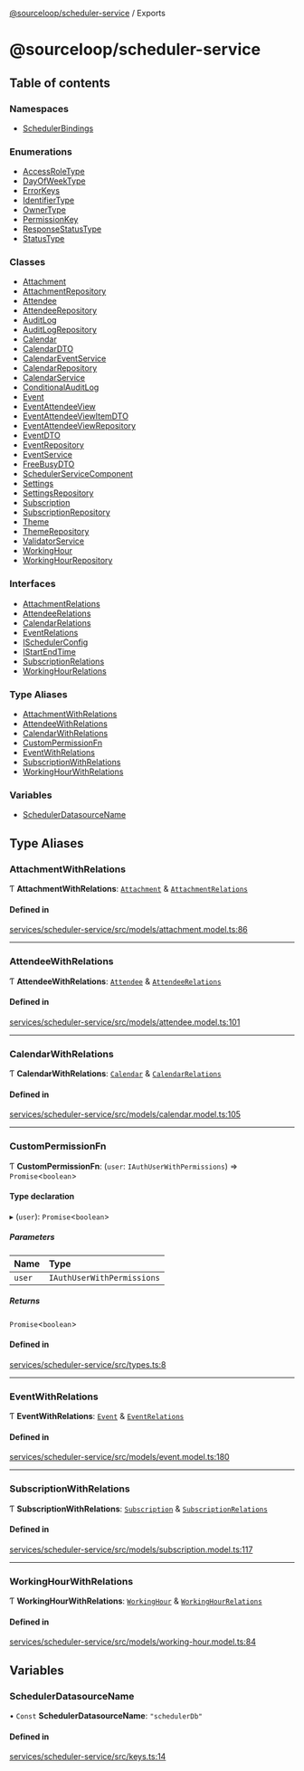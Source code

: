 [@sourceloop/scheduler-service](README.md) / Exports

# @sourceloop/scheduler-service

## Table of contents

### Namespaces

- [SchedulerBindings](modules/SchedulerBindings.md)

### Enumerations

- [AccessRoleType](enums/AccessRoleType.md)
- [DayOfWeekType](enums/DayOfWeekType.md)
- [ErrorKeys](enums/ErrorKeys.md)
- [IdentifierType](enums/IdentifierType.md)
- [OwnerType](enums/OwnerType.md)
- [PermissionKey](enums/PermissionKey.md)
- [ResponseStatusType](enums/ResponseStatusType.md)
- [StatusType](enums/StatusType.md)

### Classes

- [Attachment](classes/Attachment.md)
- [AttachmentRepository](classes/AttachmentRepository.md)
- [Attendee](classes/Attendee.md)
- [AttendeeRepository](classes/AttendeeRepository.md)
- [AuditLog](classes/AuditLog.md)
- [AuditLogRepository](classes/AuditLogRepository.md)
- [Calendar](classes/Calendar.md)
- [CalendarDTO](classes/CalendarDTO.md)
- [CalendarEventService](classes/CalendarEventService.md)
- [CalendarRepository](classes/CalendarRepository.md)
- [CalendarService](classes/CalendarService.md)
- [ConditionalAuditLog](classes/ConditionalAuditLog.md)
- [Event](classes/Event.md)
- [EventAttendeeView](classes/EventAttendeeView.md)
- [EventAttendeeViewItemDTO](classes/EventAttendeeViewItemDTO.md)
- [EventAttendeeViewRepository](classes/EventAttendeeViewRepository.md)
- [EventDTO](classes/EventDTO.md)
- [EventRepository](classes/EventRepository.md)
- [EventService](classes/EventService.md)
- [FreeBusyDTO](classes/FreeBusyDTO.md)
- [SchedulerServiceComponent](classes/SchedulerServiceComponent.md)
- [Settings](classes/Settings.md)
- [SettingsRepository](classes/SettingsRepository.md)
- [Subscription](classes/Subscription.md)
- [SubscriptionRepository](classes/SubscriptionRepository.md)
- [Theme](classes/Theme.md)
- [ThemeRepository](classes/ThemeRepository.md)
- [ValidatorService](classes/ValidatorService.md)
- [WorkingHour](classes/WorkingHour.md)
- [WorkingHourRepository](classes/WorkingHourRepository.md)

### Interfaces

- [AttachmentRelations](interfaces/AttachmentRelations.md)
- [AttendeeRelations](interfaces/AttendeeRelations.md)
- [CalendarRelations](interfaces/CalendarRelations.md)
- [EventRelations](interfaces/EventRelations.md)
- [ISchedulerConfig](interfaces/ISchedulerConfig.md)
- [IStartEndTime](interfaces/IStartEndTime.md)
- [SubscriptionRelations](interfaces/SubscriptionRelations.md)
- [WorkingHourRelations](interfaces/WorkingHourRelations.md)

### Type Aliases

- [AttachmentWithRelations](modules.md#attachmentwithrelations)
- [AttendeeWithRelations](modules.md#attendeewithrelations)
- [CalendarWithRelations](modules.md#calendarwithrelations)
- [CustomPermissionFn](modules.md#custompermissionfn)
- [EventWithRelations](modules.md#eventwithrelations)
- [SubscriptionWithRelations](modules.md#subscriptionwithrelations)
- [WorkingHourWithRelations](modules.md#workinghourwithrelations)

### Variables

- [SchedulerDatasourceName](modules.md#schedulerdatasourcename)

## Type Aliases

### AttachmentWithRelations

Ƭ **AttachmentWithRelations**: [`Attachment`](classes/Attachment.md) & [`AttachmentRelations`](interfaces/AttachmentRelations.md)

#### Defined in

[services/scheduler-service/src/models/attachment.model.ts:86](https://github.com/sourcefuse/loopback4-microservice-catalog/blob/b93c60ac7/services/scheduler-service/src/models/attachment.model.ts#L86)

___

### AttendeeWithRelations

Ƭ **AttendeeWithRelations**: [`Attendee`](classes/Attendee.md) & [`AttendeeRelations`](interfaces/AttendeeRelations.md)

#### Defined in

[services/scheduler-service/src/models/attendee.model.ts:101](https://github.com/sourcefuse/loopback4-microservice-catalog/blob/b93c60ac7/services/scheduler-service/src/models/attendee.model.ts#L101)

___

### CalendarWithRelations

Ƭ **CalendarWithRelations**: [`Calendar`](classes/Calendar.md) & [`CalendarRelations`](interfaces/CalendarRelations.md)

#### Defined in

[services/scheduler-service/src/models/calendar.model.ts:105](https://github.com/sourcefuse/loopback4-microservice-catalog/blob/b93c60ac7/services/scheduler-service/src/models/calendar.model.ts#L105)

___

### CustomPermissionFn

Ƭ **CustomPermissionFn**: (`user`: `IAuthUserWithPermissions`) => `Promise`<`boolean`\>

#### Type declaration

▸ (`user`): `Promise`<`boolean`\>

##### Parameters

| Name | Type |
| :------ | :------ |
| `user` | `IAuthUserWithPermissions` |

##### Returns

`Promise`<`boolean`\>

#### Defined in

[services/scheduler-service/src/types.ts:8](https://github.com/sourcefuse/loopback4-microservice-catalog/blob/b93c60ac7/services/scheduler-service/src/types.ts#L8)

___

### EventWithRelations

Ƭ **EventWithRelations**: [`Event`](classes/Event.md) & [`EventRelations`](interfaces/EventRelations.md)

#### Defined in

[services/scheduler-service/src/models/event.model.ts:180](https://github.com/sourcefuse/loopback4-microservice-catalog/blob/b93c60ac7/services/scheduler-service/src/models/event.model.ts#L180)

___

### SubscriptionWithRelations

Ƭ **SubscriptionWithRelations**: [`Subscription`](classes/Subscription.md) & [`SubscriptionRelations`](interfaces/SubscriptionRelations.md)

#### Defined in

[services/scheduler-service/src/models/subscription.model.ts:117](https://github.com/sourcefuse/loopback4-microservice-catalog/blob/b93c60ac7/services/scheduler-service/src/models/subscription.model.ts#L117)

___

### WorkingHourWithRelations

Ƭ **WorkingHourWithRelations**: [`WorkingHour`](classes/WorkingHour.md) & [`WorkingHourRelations`](interfaces/WorkingHourRelations.md)

#### Defined in

[services/scheduler-service/src/models/working-hour.model.ts:84](https://github.com/sourcefuse/loopback4-microservice-catalog/blob/b93c60ac7/services/scheduler-service/src/models/working-hour.model.ts#L84)

## Variables

### SchedulerDatasourceName

• `Const` **SchedulerDatasourceName**: ``"schedulerDb"``

#### Defined in

[services/scheduler-service/src/keys.ts:14](https://github.com/sourcefuse/loopback4-microservice-catalog/blob/b93c60ac7/services/scheduler-service/src/keys.ts#L14)
